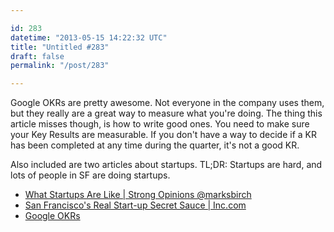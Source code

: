 ```yaml
---

id: 283
datetime: "2013-05-15 14:22:32 UTC"
title: "Untitled #283"
draft: false
permalink: "/post/283"

---
```


Google OKRs are pretty awesome. Not everyone in the company uses them, but they really are a great way to measure what you're doing. The thing this article misses though, is how to write good ones. You need to make sure your Key Results are measurable. If you don't have a way to decide if a KR has been completed at any time during the quarter, it's not a good KR.

Also included are two articles about startups. TL;DR: Startups are hard, and lots of people in SF are doing startups. 

 
 * [What Startups Are Like | Strong Opinions @marksbirch](https://birch.co/post/50425375471/what-startups-are-like)
 * [San Francisco's Real Start-up Secret Sauce | Inc.com](http://www.inc.com/philip-rosedale/start-up-magic-of-san-francisco.html)
 * [Google OKRs](https://googlesystem.blogspot.com/2013/05/google-okrs.html)



